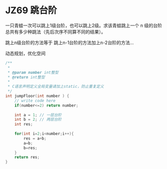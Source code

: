 # JZ69 跳台阶

一只青蛙一次可以跳上1级台阶，也可以跳上2级。求该青蛙跳上一个 n 级的台阶总共有多少种跳法（先后次序不同算不同的结果）。  

跳上n级台阶的方法等于 跳上n-1台阶的方法加上n-2台阶的方法...

动态规划，优化空间

```c
/**
 * 
 * @param number int整型 
 * @return int整型
 *
 * C语言声明定义全局变量请加上static，防止重复定义
 */
int jumpFloor(int number ) {
    // write code here
    if(number<=2) return number;
    
    int a = 1; // 一层台阶
    int b = 2; // 两层台阶
    int res; 
    
    for(int i=2;i<number;i++){
        res = a+b;
        a=b;
        b=res;
    }
    return res; 
}
```
